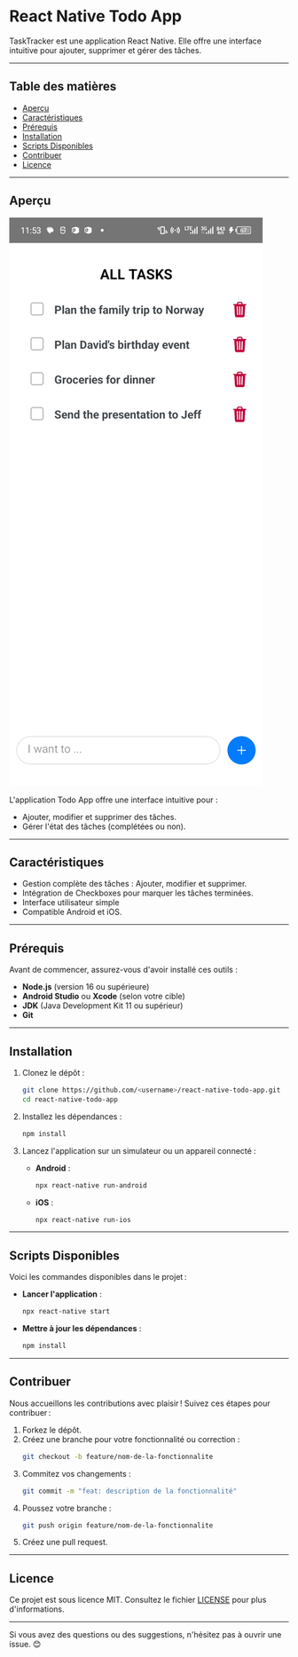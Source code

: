 # **React Native Todo App**

TaskTracker est une application React Native. Elle offre une interface intuitive pour ajouter, supprimer et gérer des tâches. 

---

## **Table des matières**

- [Aperçu](#aperçu)
- [Caractéristiques](#caractéristiques)
- [Prérequis](#prérequis)
- [Installation](#installation)
- [Scripts Disponibles](#scripts-disponibles)
- [Contribuer](#contribuer)
- [Licence](#licence)

---

## **Aperçu**

![Preview de l'application](./assets/Screenshot.jpg)

L'application Todo App offre une interface intuitive pour :
- Ajouter, modifier et supprimer des tâches.
- Gérer l'état des tâches (complétées ou non).

---

## **Caractéristiques**

- Gestion complète des tâches : Ajouter, modifier et supprimer.
- Intégration de Checkboxes pour marquer les tâches terminées.
- Interface utilisateur simple
- Compatible Android et iOS.

---

## **Prérequis**

Avant de commencer, assurez-vous d'avoir installé ces outils :

- **Node.js** (version 16 ou supérieure)  
- **Android Studio** ou **Xcode** (selon votre cible)  
- **JDK** (Java Development Kit 11 ou supérieur)  
- **Git**

---

## **Installation**

1. Clonez le dépôt :
   ```bash
   git clone https://github.com/<username>/react-native-todo-app.git
   cd react-native-todo-app
   ```

2. Installez les dépendances :
   ```bash
   npm install
   ```


4. Lancez l'application sur un simulateur ou un appareil connecté :
   - **Android** :
     ```bash
     npx react-native run-android
     ```
   - **iOS** :
     ```bash
     npx react-native run-ios
     ```

---

## **Scripts Disponibles**

Voici les commandes disponibles dans le projet :

- **Lancer l'application** :
  ```bash
  npx react-native start
  ```

- **Mettre à jour les dépendances** :
  ```bash
  npm install
  ```
---

## **Contribuer**

Nous accueillons les contributions avec plaisir ! Suivez ces étapes pour contribuer :

1. Forkez le dépôt.
2. Créez une branche pour votre fonctionnalité ou correction :
   ```bash
   git checkout -b feature/nom-de-la-fonctionnalite
   ```
3. Commitez vos changements :
   ```bash
   git commit -m "feat: description de la fonctionnalité"
   ```
4. Poussez votre branche :
   ```bash
   git push origin feature/nom-de-la-fonctionnalite
   ```
5. Créez une pull request.

---

## **Licence**

Ce projet est sous licence MIT. Consultez le fichier [LICENSE](./LICENSE) pour plus d'informations.

---

Si vous avez des questions ou des suggestions, n'hésitez pas à ouvrir une issue. 😊